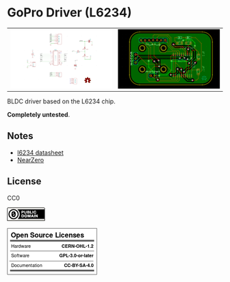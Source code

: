GoPro Driver (L6234)
===

| | |
|---|---|
| ![sch](img/drv_v0.1.2-sch.png) | ![brd](img/drv_v0.1.2-brd.png) | 

BLDC driver based on the L6234 chip.

**Completely untested**.


Notes
---

* [l6234 datasheet](https://raw.githubusercontent.com/abetusk/manuals/master/datasheets/LD6234.pdf)
* [NearZero](http://skysedge.us/robotics/nearzero/electrical/NearZeroSchematic.pdf)

License
---

CC0

[![CC0](img/cc0_88x31.png)](https://creativecommons.org/publicdomain/zero/1.0/)


![cc0](img/oshw_facts.png)
